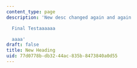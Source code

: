```yaml
---
content_type: page
description: 'New desc changed again and again

  Final Testaaaaaa

  aaaa'
draft: false
title: New Heading
uid: 77d0778b-db32-44ac-835b-8473840a0d55
---
```

